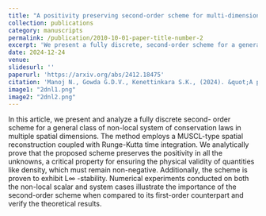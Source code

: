 ```yaml
---
title: "A positivity preserving second-order scheme for multi-dimensional system of non-local conservation laws"
collection: publications
category: manuscripts
permalink: /publication/2010-10-01-paper-title-number-2
excerpt: 'We present a fully discrete, second-order scheme for a general class of non-local conservation law systems in multiple spatial dimensions.'
date: 2024-12-24
venue: 
slidesurl: ''
paperurl: 'https://arxiv.org/abs/2412.18475'
citation: 'Manoj N., Gowda G.D.V., Kenettinkara S.K., (2024). &quot;A positivity preserving second-order scheme for multi-dimensional system of non-local conservation laws.&quot; <i>arxiv preprint </i>.'
image1: "2dnl1.png"
image2: "2dnl2.png"
---
```

In this article, we present and analyze a fully discrete second-
order scheme for a general class of non-local system of conservation laws
in multiple spatial dimensions. The method employs a MUSCL-type spatial
reconstruction coupled with Runge-Kutta time integration. We analytically
prove that the proposed scheme preserves the positivity in all the unknowns,
a critical property for ensuring the physical validity of quantities like density,
which must remain non-negative. Additionally, the scheme is proven to exhibit
L∞ -stability. Numerical experiments conducted on both the non-local scalar
and system cases illustrate the importance of the second-order scheme when
compared to its first-order counterpart and verify the theoretical results.
